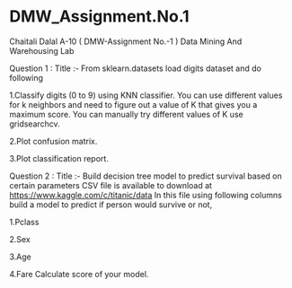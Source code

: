 # DMW_Assignment.No.1

Chaitali Dalal
A-10 ( DMW-Assignment No.-1 ) 
Data Mining And Warehousing Lab

Question 1 : 
Title :- From sklearn.datasets load digits dataset and do following

1.Classify digits (0 to 9) using KNN classifier. You can use different values for k neighbors and need to figure out a value of K that gives you a maximum score. You can manually try different values of K use gridsearchcv.

2.Plot confusion matrix.

3.Plot classification report.

Question 2 :
Title :- Build decision tree model to predict survival based on certain parameters CSV file is available to download at https://www.kaggle.com/c/titanic/data In this file using following columns build a model to predict if person would survive or not,

1.Pclass

2.Sex

3.Age

4.Fare Calculate score of your model.
